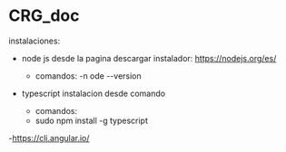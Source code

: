 # CRG_doc

instalaciones:

  - node js desde la pagina descargar instalador: https://nodejs.org/es/
    - comandos:
      -n ode --version
      
  - typescript instalacion desde comando
    - comandos:
     - sudo npm install -g typescript
  

  -https://cli.angular.io/
